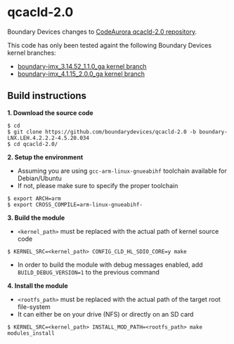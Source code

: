 qcacld-2.0
==========

Boundary Devices changes to [CodeAurora qcacld-2.0 repository][codeaurora].

This code has only been tested againt the following Boundary Devices kernel branches:
* [boundary-imx\_3.14.52\_1.1.0\_ga kernel branch][branch-3.14.x]
* [boundary-imx\_4.1.15\_2.0.0\_ga kernel branch][branch-4.1.x]

Build instructions
------------------

**1. Download the source code**
```
$ cd
$ git clone https://github.com/boundarydevices/qcacld-2.0 -b boundary-LNX.LEH.4.2.2.2-4.5.20.034
$ cd qcacld-2.0/
```

**2. Setup the environment**
* Assuming you are using `gcc-arm-linux-gnueabihf` toolchain available for Debian/Ubuntu
* If not, please make sure to specify the proper toolchain
```
$ export ARCH=arm
$ export CROSS_COMPILE=arm-linux-gnueabihf-
```

**3. Build the module**
* `<kernel_path>` must be replaced with the actual path of kernel source code
```
$ KERNEL_SRC=<kernel_path> CONFIG_CLD_HL_SDIO_CORE=y make
```
* In order to build the module with debug messages enabled, add `BUILD_DEBUG_VERSION=1` to the previous command

**4. Install the module**
* `<rootfs_path>` must be replaced with the actual path of the target root file-system
* It can either be on your drive (NFS) or directly on an SD card
```
$ KERNEL_SRC=<kernel_path> INSTALL_MOD_PATH=<rootfs_path> make modules_install
```

[codeaurora]: https://source.codeaurora.org/quic/la/platform/vendor/qcom-opensource/wlan/qcacld-2.0/ "CodeAurora qcacld-2.0"
[branch-3.14.x]: https://github.com/boundarydevices/linux-imx6/tree/boundary-imx_3.14.52_1.1.0_ga "boundary-imx_3.14.52_1.1.0_ga kernel branch"
[branch-4.1.x]: https://github.com/boundarydevices/linux-imx6/tree/boundary-imx_4.1.15_2.0.0_ga "boundary-imx_4.1.15_2.0.0_ga kernel branch"
